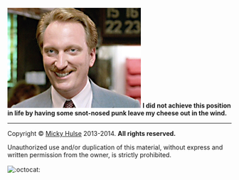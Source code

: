 [![Ed Rooney](screenshot.png)](http://youtu.be/wKTKqP7Qg4s)
**I did not achieve this position in life by having some snot-nosed punk leave my cheese out in the wind.**

---

Copyright &copy; [Micky Hulse](http://mhulse.com) 2013-2014. **All rights reserved.**

Unauthorized use and/or duplication of this material, without express and written permission from the owner, is strictly prohibited.

<img width="20" height="20" align="absmiddle" src="https://github.global.ssl.fastly.net/images/icons/emoji/octocat.png" alt=":octocat:" title=":octocat:" class="emoji">
